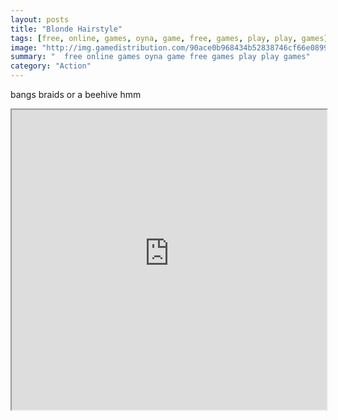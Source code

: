 ```yaml
---
layout: posts
title: "Blonde Hairstyle"
tags: [free, online, games, oyna, game, free, games, play, play, games]
image: "http://img.gamedistribution.com/90ace0b968434b52838746cf66e08994.jpg"
summary: "  free online games oyna game free games play play games"
category: "Action"
---
```


bangs braids or a beehive hmm

<iframe width="100%" height="480px;" src="http://flash.gamedistribution.com?game=90ace0b968434b52838746cf66e08994"></iframe>